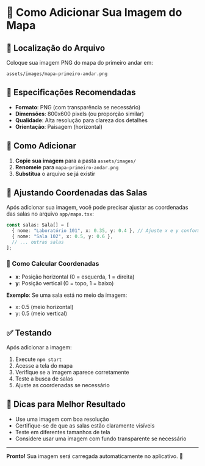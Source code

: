 # 📸 Como Adicionar Sua Imagem do Mapa

## 📁 Localização do Arquivo

Coloque sua imagem PNG do mapa do primeiro andar em:
```
assets/images/mapa-primeiro-andar.png
```

## 🎯 Especificações Recomendadas

- **Formato**: PNG (com transparência se necessário)
- **Dimensões**: 800x600 pixels (ou proporção similar)
- **Qualidade**: Alta resolução para clareza dos detalhes
- **Orientação**: Paisagem (horizontal)

## 🔧 Como Adicionar

1. **Copie sua imagem** para a pasta `assets/images/`
2. **Renomeie** para `mapa-primeiro-andar.png`
3. **Substitua** o arquivo se já existir

## 📍 Ajustando Coordenadas das Salas

Após adicionar sua imagem, você pode precisar ajustar as coordenadas das salas no arquivo `app/mapa.tsx`:

```typescript
const salas: Sala[] = [
  { nome: "Laboratório 101", x: 0.35, y: 0.4 }, // Ajuste x e y conforme sua imagem
  { nome: "Sala 102", x: 0.5, y: 0.6 },
  // ... outras salas
];
```

### 📐 Como Calcular Coordenadas

- **x**: Posição horizontal (0 = esquerda, 1 = direita)
- **y**: Posição vertical (0 = topo, 1 = baixo)

**Exemplo**: Se uma sala está no meio da imagem:
- x: 0.5 (meio horizontal)
- y: 0.5 (meio vertical)

## ✅ Testando

Após adicionar a imagem:

1. Execute `npm start`
2. Acesse a tela do mapa
3. Verifique se a imagem aparece corretamente
4. Teste a busca de salas
5. Ajuste as coordenadas se necessário

## 🎨 Dicas para Melhor Resultado

- Use uma imagem com boa resolução
- Certifique-se de que as salas estão claramente visíveis
- Teste em diferentes tamanhos de tela
- Considere usar uma imagem com fundo transparente se necessário

---

**Pronto!** Sua imagem será carregada automaticamente no aplicativo. 🚀
